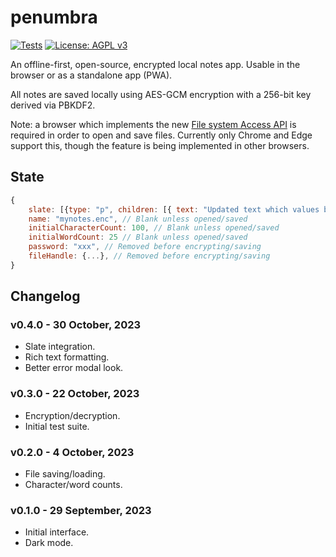 # penumbra

[![Tests](https://github.com/samirelanduk/penumbra/actions/workflows/test.yml/badge.svg)](https://github.com/samirelanduk/penumbra/actions/workflows/test.yml)
[![License: AGPL v3](https://img.shields.io/badge/License-AGPL_v3-blue.svg)](https://www.gnu.org/licenses/agpl-3.0)

An offline-first, open-source, encrypted local notes app.
Usable in the browser or as a standalone app (PWA).

All notes are saved locally using AES-GCM encryption with a 256-bit key derived via PBKDF2.

Note: a browser which implements the new [File system Access API](https://developer.mozilla.org/en-US/docs/Web/API/File_System_API) is required in order to open and save files.
Currently only Chrome and Edge support this, though the feature is being implemented in other browsers.

## State

```javascript
{
    slate: [{type: "p", children: [{ text: "Updated text which values below won't match."}]}],
    name: "mynotes.enc", // Blank unless opened/saved
    initialCharacterCount: 100, // Blank unless opened/saved
    initialWordCount: 25 // Blank unless opened/saved
    password: "xxx", // Removed before encrypting/saving
    fileHandle: {...}, // Removed before encrypting/saving
}
```

## Changelog

### v0.4.0 - 30 October, 2023

- Slate integration.
- Rich text formatting.
- Better error modal look.

### v0.3.0 - 22 October, 2023

- Encryption/decryption.
- Initial test suite.

### v0.2.0 - 4 October, 2023

- File saving/loading.
- Character/word counts.

### v0.1.0 - 29 September, 2023

- Initial interface.
- Dark mode.
